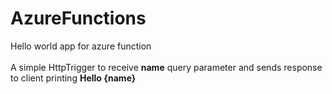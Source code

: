 # AzureFunctions
Hello world app for azure function<br/><br/>
A simple HttpTrigger to receive **name** query parameter and sends response to client printing **Hello {name}**
